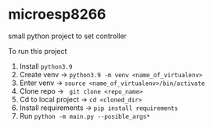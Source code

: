 # microesp8266
small python project to set controller


To run this project

1. Install `python3.9`
2. Create venv -> `python3.9 -m venv <name_of_virtualenv>`
3. Enter venv -> `source <name_of_virtualenv>/bin/activate`
4. Clone repo -> ` git clone <repo_name>`
5. Cd to local project -> `cd <cloned_dir>`
6. Install requirements -> `pip install requirements`
7. Run `python -m main.py --posible_args*`

